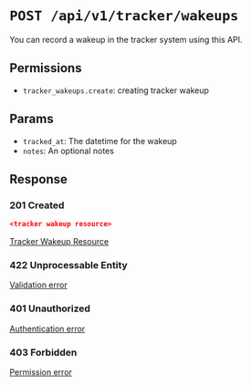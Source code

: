 # `POST /api/v1/tracker/wakeups`
You can record a wakeup in the tracker system using this API.


## Permissions

- `tracker_wakeups.create`: creating tracker wakeup

## Params

- `tracked_at`: The datetime for the wakeup
- `notes`: An optional notes

## Response

### 201 Created
```json
<tracker wakeup resource>
```

[Tracker Wakeup Resource](tracker_wakeup_resource.md)

### 422 Unprocessable Entity
[Validation error](../../_globals/validation-errors.md)

### 401 Unauthorized
[Authentication error](../../_globals/authentication-errors.md)

### 403 Forbidden
[Permission error](../../_globals/permission-errors.md)
